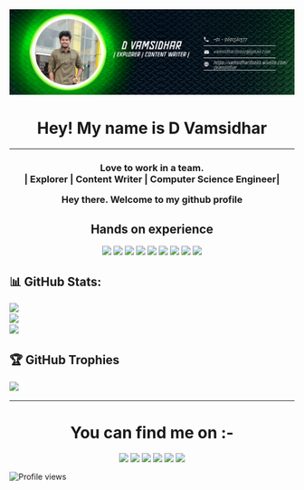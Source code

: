 <img src= "forgithub.png" alt= "Github banner" >


<h1 align = "center"> Hey! My name is D Vamsidhar </h1>

<hr><h3 align = "center">Love to work in a team.<br> | Explorer | Content Writer | Computer Science Engineer|</br>
<p> Hey there. Welcome to my github profile</p>

<h2 align="center">Hands on experience</h2>
<p align="center">
  <img src="https://img.shields.io/badge/Python-3776AB?style=plastic&logo=python&logoColor=white" height=20>
  <img src="https://img.shields.io/badge/C-00599C?style=plastic&logo=c&logoColor=white" height=20>
  <img src="https://img.shields.io/badge/C%2B%2B-00599C?style=plastic&logo=C%2B%2B&logoColor=white" height=20>
  <img src="https://img.shields.io/badge/Pandas-2C2D72?style=plastic&logo=pandas&logoColor=white" height=20>
  <img src="https://img.shields.io/badge/Jupyter-F37626?style=plastic&logo=Jupyter&logoColor=white" height=20>
  <img src="https://img.shields.io/badge/Numpy-%23013243?style=plastic&logo=Numpy&logoColor=white" height=20>
  <img src="https://img.shields.io/badge/HTML5-E95420?style=plastic&logo=html5&logoColor=white" height=20>
  <img src="https://img.shields.io/badge/CSS3-3776AB?style=plastic&logo=css3&logoColor=white" height=20>
  <img src="https://img.shields.io/badge/CANVA-%2300C4CC?style=plastic&logo=Canva&logoColor=black" height=20>
</p>

## 📊 GitHub Stats:
![](https://github-readme-stats.vercel.app/api?username=dvamsidhar2002&theme=nightowl&hide_border=true&include_all_commits=false&count_private=false)<br/>
![](https://github-readme-streak-stats.herokuapp.com/?user=dvamsidhar2002&theme=nightowl&hide_border=true)<br/>
![](https://github-readme-stats.vercel.app/api/top-langs/?username=dvamsidhar2002&theme=nightowl&hide_border=true&include_all_commits=true&count_private=false&layout=compact)

## 🏆 GitHub Trophies
![](https://github-profile-trophy.vercel.app/?username=dvamsidhar2002&theme=radical&no-frame=true&no-bg=false&margin-w=4)

<hr>

<h1 align="center">You can find me on :-</h1>
<p align="center">
  <a href="https://twitter.com/ImVamsi2002">
    <img src="https://img.shields.io/badge/Twitter-%231DA1F2.svg?&style=plastic&logo=twitter&logoColor=white" height=20></a>
  <a href="https://www.instagram.com/thevamsi2395/">
    <img src="https://img.shields.io/badge/Instagram-%23E4405F.svg?&style=plastic&logo=instagram&logoColor=white" height=20></a>
  <a href="https://www.facebook.com/dvamsidhar">
    <img src="https://img.shields.io/badge/Facebook-%234267B2.svg?&style=plastic&logo=facebook&logoColor=white" height=20></a>
  <a href="https://stackoverflow.com/users/19970419/d-vamsidhar">
    <img src="https://img.shields.io/badge/Stack Overflow-%23F48024.svg?&style=plastic&logo=stackoverflow&logoColor=white" height=20></a>
  <a href="https://www.linkedin.com/in/dvamsidhar5932200802/">
    <img src="https://img.shields.io/badge/LinkedIn-0077B5?&style=plastic&logo=linkedin&logoColor=white" height=20></a>
  <a href="https://www.hackerrank.com/dvamsidhar">
    <img src="https://img.shields.io/badge/-Hackerrank-2EC866?&style=plastic&logo=HackerRank&logoColor=white" height=20></a>
</p>

![Profile views](https://gpvc.arturio.dev/dvamsidhar2002)
